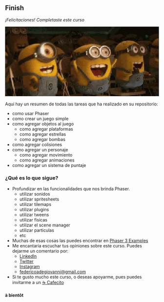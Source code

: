 <!--
  <<< Author notes: Finish >>>
  Review what we learned, ask for feedback, provide next steps.
-->

## Finish

_¡Felicitaciones! Completaste este curso_

<img src="../../videos/celebration.gif" alt="celebrate" width=800>

Aquí hay un resumen de todas las tareas que ha realizado en su repositorio:

- como usar Phaser
- como crear un juego simple
- como agregar objetos al juego
  - como agregar plataformas
  - como agregar estrellas
  - como agregar bombas
- como agregar colisiones
- como agregar un personaje
  - como agregar movimiento
  - como agregar animaciones
- como agregar un sistema de puntaje

### ¿Qué es lo que sigue?

- Profundizar en las funcionalidades que nos brinda Phaser.
  - utilizar sonidos
  - utilizar spritesheets
  - utilizar tilemaps
  - utilizar plugins
  - utilizar tweens
  - utilizar físicas
  - utilizar el scene manager
  - utilizar particulas
  - etc
- Muchas de esas cosas las puedes encontrar en [Phaser 3 Examples](https://phaser.io/examples)
- Me encantaria escuchar tus opiniones sobre este curso. Puedes dejarme un comentario por:
  - [LinkedIn](https://www.linkedin.com/in/fdegiovanni/)
  - [Twitter](https://twitter.com/fdegiovanni1)
  - [Instagram](https://www.instagram.com/fdegiovanni/)
  - [federicoadegiovanni@gmail.com](mailto:federicoadegiovanni@gmail.com)
- Si te gusto mucho este curso, o deseas apoyarme, pues puedes invitarme a un [☕ Cafecito](https://cafecito.app/fdegiovanni)

#### à bientôt

